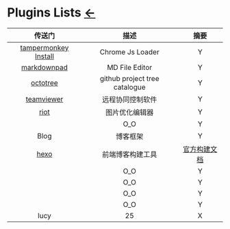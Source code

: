 # Plugins Lists  [←](index.md)

| 传送门 | 描述 | 摘要 |
|:---:|:---:|:---:|
| [tampermonkey Install](https://www.tampermonkey.net/) | Chrome Js Loader | Y |
| [markdownpad](http://markdownpad.com/download.html) | MD File Editor | Y |
| [octotree](https://www.octotree.io/) | github project tree catalogue | Y |
| [teamviewer](https://www.teamviewer.cn/cn/teamviewer-automatic-download/) | 远程协同控制软件 | Y |
| [riot](https://riot-optimizer.com/) | 图片优化编辑器 | Y |
| []() | O_O | Y |
| Blog | 博客框架 | Y |
| [hexo](https://hexo.io/) | 前端博客构建工具 | [官方构建文档](https://hexo.io/docs/one-command-deployment.html) |
| []() | O_O | Y |
| []() | O_O | Y |
| []() | O_O | Y |
| []() | O_O | Y |
| lucy | 25 | X |
